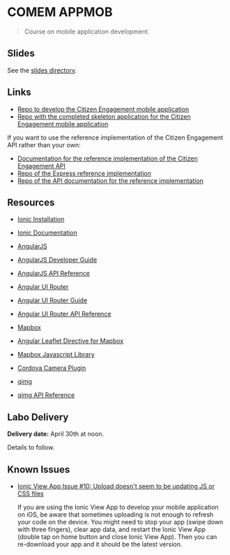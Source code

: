 # COMEM APPMOB

> Course on mobile application development.

## Slides

See the [slides directory](slides).

## Links

* [Repo to develop the Citizen Engagement mobile application](https://github.com/SoftEng-HEIGVD/Teaching-HEIGVD-CM_APPMOB-2015-CitizenEngagement)
* [Repo with the completed skeleton application for the Citizen Engagement mobile application](https://github.com/SoftEng-HEIGVD/Teaching-HEIGVD-CM_APPMOB-2015-SkeletonApp)

If you want to use the reference implementation of the Citizen Engagement API rather than your own:

* [Documentation for the reference implementation of the Citizen Engagement API](https://polar-brook-7624.herokuapp.com)
* [Repo of the Express reference implementation](https://github.com/SoftEng-HEIGVD/Teaching-HEIGVD-CM_WEBS-2015-Labo-Express-Impl)
* [Repo of the API documentation for the reference implementation](https://github.com/SoftEng-HEIGVD/Teaching-HEIGVD-CM_WEBS-2015-Labo-Doc-Impl)

## Resources

* [Ionic Installation](http://ionicframework.com/getting-started/)
* [Ionic Documentation](http://ionicframework.com/docs/)

* [AngularJS](https://angularjs.org)
* [AngularJS Developer Guide](https://docs.angularjs.org/guide)
* [AngularJS API Reference](https://docs.angularjs.org/api)

* [Angular UI Router](https://github.com/angular-ui/ui-router)
* [Angular UI Router Guide](https://github.com/angular-ui/ui-router/wiki)
* [Angular UI Router API Reference](http://angular-ui.github.io/ui-router/site/#/api/ui.router)

* [Mapbox](https://www.mapbox.com)
* [Angular Leaflet Directive for Mapbox](https://github.com/tombatossals/angular-leaflet-directive)
* [Mapbox Javascript Library](https://www.mapbox.com/mapbox.js/api/v2.1.5/)

* [Cordova Camera Plugin](https://github.com/apache/cordova-plugin-camera/blob/master/doc/index.md)

* [qimg](https://github.com/SoftEng-HEIGVD/qimg)
* [qimg API Reference](http://softeng-heigvd.github.io/qimg/)

## Labo Delivery

**Delivery date:** April 30th at noon.

Details to follow.

## Known Issues

* [Ionic View App Issue #10: Upload doesn't seem to be updating JS or CSS files](https://github.com/driftyco/ionic-view-issues/issues/10)

  If you are using the Ionic View App to develop your mobile application on iOS,
  be aware that sometimes uploading is not enough to refresh your code on the device.
  You might need to stop your app (swipe down with three fingers), clear app data,
  and restart the Ionic View App (double tap on home button and close Ionic View App).
  Then you can re-download your app and it should be the latest version.
